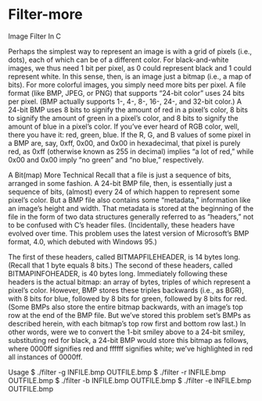 # Filter-more
Image Filter In C

Perhaps the simplest way to represent an image is with a grid of pixels (i.e., dots), each of which can be of a different color. For black-and-white images, we thus need 1 bit per pixel, as 0 could represent black and 1 could represent white. In this sense, then, is an image just a bitmap (i.e., a map of bits). For more colorful images, you simply need more bits per pixel. A file format (like BMP, JPEG, or PNG) that supports “24-bit color” uses 24 bits per pixel. (BMP actually supports 1-, 4-, 8-, 16-, 24-, and 32-bit color.) A 24-bit BMP uses 8 bits to signify the amount of red in a pixel’s color, 8 bits to signify the amount of green in a pixel’s color, and 8 bits to signify the amount of blue in a pixel’s color. If you’ve ever heard of RGB color, well, there you have it: red, green, blue. If the R, G, and B values of some pixel in a BMP are, say, 0xff, 0x00, and 0x00 in hexadecimal, that pixel is purely red, as 0xff (otherwise known as 255 in decimal) implies “a lot of red,” while 0x00 and 0x00 imply “no green” and “no blue,” respectively.

A Bit(map) More Technical
Recall that a file is just a sequence of bits, arranged in some fashion. A 24-bit BMP file, then, is essentially just a sequence of bits, (almost) every 24 of which happen to represent some pixel’s color. But a BMP file also contains some “metadata,” information like an image’s height and width. That metadata is stored at the beginning of the file in the form of two data structures generally referred to as “headers,” not to be confused with C’s header files. (Incidentally, these headers have evolved over time. This problem uses the latest version of Microsoft’s BMP format, 4.0, which debuted with Windows 95.)

The first of these headers, called BITMAPFILEHEADER, is 14 bytes long. (Recall that 1 byte equals 8 bits.) The second of these headers, called BITMAPINFOHEADER, is 40 bytes long. Immediately following these headers is the actual bitmap: an array of bytes, triples of which represent a pixel’s color. However, BMP stores these triples backwards (i.e., as BGR), with 8 bits for blue, followed by 8 bits for green, followed by 8 bits for red. (Some BMPs also store the entire bitmap backwards, with an image’s top row at the end of the BMP file. But we’ve stored this problem set’s BMPs as described herein, with each bitmap’s top row first and bottom row last.) In other words, were we to convert the 1-bit smiley above to a 24-bit smiley, substituting red for black, a 24-bit BMP would store this bitmap as follows, where 0000ff signifies red and ffffff signifies white; we’ve highlighted in red all instances of 0000ff.


Usage
$ ./filter -g INFILE.bmp OUTFILE.bmp
$ ./filter -r INFILE.bmp OUTFILE.bmp
$ ./filter -b INFILE.bmp OUTFILE.bmp
$ ./filter -e INFILE.bmp OUTFILE.bmp
